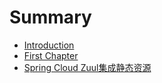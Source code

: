 # Summary

* [Introduction](README.md)
* [First Chapter](chapter1.md)
* [Spring Cloud Zuul集成静态资源](spring-cloud-zuul-integrate-static-resource.md)

